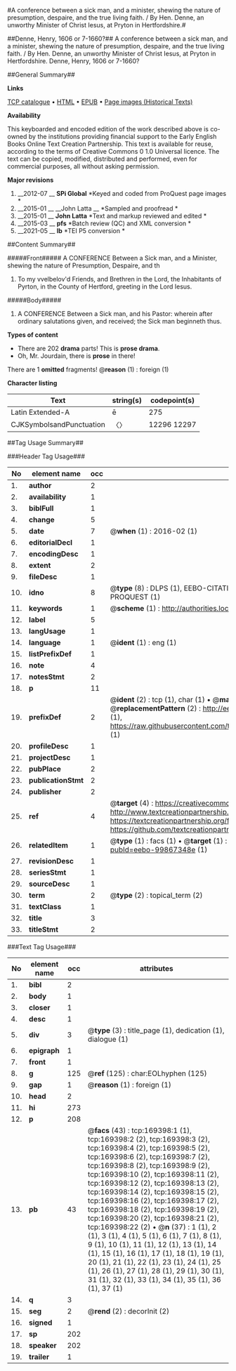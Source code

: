 #A conference between a sick man, and a minister, shewing the nature of presumption, despaire, and the true living faith. / By Hen. Denne, an unworthy Minister of Christ Iesus, at Pryton in Hertfordshire.#

##Denne, Henry, 1606 or 7-1660?##
A conference between a sick man, and a minister, shewing the nature of presumption, despaire, and the true living faith. / By Hen. Denne, an unworthy Minister of Christ Iesus, at Pryton in Hertfordshire.
Denne, Henry, 1606 or 7-1660?

##General Summary##

**Links**

[TCP catalogue](http://www.ota.ox.ac.uk/tcp/)  • 
[HTML](http://tei.it.ox.ac.uk/tcp/Texts-HTML/free/A81/A81298.html)  • 
[EPUB](http://tei.it.ox.ac.uk/tcp/Texts-EPUB/free/A81/A81298.epub) • 
[Page images (Historical Texts)](https://historicaltexts.jisc.ac.uk/eebo-99867348e)

**Availability**

This keyboarded and encoded edition of the work described above is co-owned by the
    institutions providing financial support to the Early English Books Online Text Creation
    Partnership. This text is available for reuse, according to the terms of  Creative Commons 0 1.0 Universal
    licence. The text can be copied, modified, distributed and performed, even for commercial
    purposes, all without asking permission.

**Major revisions**

1. __2012-07 __ __SPi Global__ *Keyed and coded from ProQuest page images *
1. __2015-01 __ __John Latta __ *Sampled and proofread *
1. __2015-01 __ __John Latta__ *Text and markup reviewed and edited *
1. __2015-03 __ __pfs__ *Batch review (QC) and XML conversion *
1. __2021-05 __ __lb__ *TEI P5 conversion *

##Content Summary##

#####Front#####
A CONFERENCE Between a Sick man, and a Minister, shewing the nature of Presumption, Despaire, and th
1. To my vvelbelov'd Friends, and Brethren in the Lord, the Inhabitants of Pyrton, in the County of Hertford, greeting in the Lord Iesus.

#####Body#####

1. A CONFERENCE Between a Sick man, and his Pastor: wherein after ordinary salutations given, and received; the Sick man beginneth thus.

**Types of content**

  * There are 202 **drama** parts! This is **prose drama**.
  * Oh, Mr. Jourdain, there is **prose** in there!

There are 1 **omitted** fragments! 
 @__reason__ (1) : foreign (1)

**Character listing**


|Text|string(s)|codepoint(s)|
|---|---|---|
|Latin Extended-A|ē|275|
|CJKSymbolsandPunctuation|〈〉|12296 12297|

##Tag Usage Summary##

###Header Tag Usage###

|No|element name|occ|attributes|
|---|---|---|---|
|1.|__author__|2||
|2.|__availability__|1||
|3.|__biblFull__|1||
|4.|__change__|5||
|5.|__date__|7| @__when__ (1) : 2016-02 (1)|
|6.|__editorialDecl__|1||
|7.|__encodingDesc__|1||
|8.|__extent__|2||
|9.|__fileDesc__|1||
|10.|__idno__|8| @__type__ (8) : DLPS (1), EEBO-CITATION (1), VID (1), EEBO-PROQUEST (1), STC (3), PROQUEST (1)|
|11.|__keywords__|1| @__scheme__ (1) : http://authorities.loc.gov/ (1)|
|12.|__label__|5||
|13.|__langUsage__|1||
|14.|__language__|1| @__ident__ (1) : eng (1)|
|15.|__listPrefixDef__|1||
|16.|__note__|4||
|17.|__notesStmt__|2||
|18.|__p__|11||
|19.|__prefixDef__|2| @__ident__ (2) : tcp (1), char (1)  •  @__matchPattern__ (2) : ([0-9\-]+):([0-9IVX]+) (1), (.+) (1)  •  @__replacementPattern__ (2) : http://eebo.chadwyck.com/downloadtiff?vid=$1&page=$2 (1), https://raw.githubusercontent.com/textcreationpartnership/Texts/master/tcpchars.xml#$1 (1)|
|20.|__profileDesc__|1||
|21.|__projectDesc__|1||
|22.|__pubPlace__|2||
|23.|__publicationStmt__|2||
|24.|__publisher__|2||
|25.|__ref__|4| @__target__ (4) : https://creativecommons.org/publicdomain/zero/1.0/ (1), http://www.textcreationpartnership.org/docs/. (1), https://textcreationpartnership.org/faq/#faq05 (1), https://github.com/textcreationpartnership (1)|
|26.|__relatedItem__|1| @__type__ (1) : facs (1)  •  @__target__ (1) : https://data.historicaltexts.jisc.ac.uk/view?pubId=eebo-99867348e (1)|
|27.|__revisionDesc__|1||
|28.|__seriesStmt__|1||
|29.|__sourceDesc__|1||
|30.|__term__|2| @__type__ (2) : topical_term (2)|
|31.|__textClass__|1||
|32.|__title__|3||
|33.|__titleStmt__|2||


###Text Tag Usage###

|No|element name|occ|attributes|
|---|---|---|---|
|1.|__bibl__|2||
|2.|__body__|1||
|3.|__closer__|1||
|4.|__desc__|1||
|5.|__div__|3| @__type__ (3) : title_page (1), dedication (1), dialogue (1)|
|6.|__epigraph__|1||
|7.|__front__|1||
|8.|__g__|125| @__ref__ (125) : char:EOLhyphen (125)|
|9.|__gap__|1| @__reason__ (1) : foreign (1)|
|10.|__head__|2||
|11.|__hi__|273||
|12.|__p__|208||
|13.|__pb__|43| @__facs__ (43) : tcp:169398:1 (1), tcp:169398:2 (2), tcp:169398:3 (2), tcp:169398:4 (2), tcp:169398:5 (2), tcp:169398:6 (2), tcp:169398:7 (2), tcp:169398:8 (2), tcp:169398:9 (2), tcp:169398:10 (2), tcp:169398:11 (2), tcp:169398:12 (2), tcp:169398:13 (2), tcp:169398:14 (2), tcp:169398:15 (2), tcp:169398:16 (2), tcp:169398:17 (2), tcp:169398:18 (2), tcp:169398:19 (2), tcp:169398:20 (2), tcp:169398:21 (2), tcp:169398:22 (2)  •  @__n__ (37) : 1 (1), 2 (1), 3 (1), 4 (1), 5 (1), 6 (1), 7 (1), 8 (1), 9 (1), 10 (1), 11 (1), 12 (1), 13 (1), 14 (1), 15 (1), 16 (1), 17 (1), 18 (1), 19 (1), 20 (1), 21 (1), 22 (1), 23 (1), 24 (1), 25 (1), 26 (1), 27 (1), 28 (1), 29 (1), 30 (1), 31 (1), 32 (1), 33 (1), 34 (1), 35 (1), 36 (1), 37 (1)|
|14.|__q__|3||
|15.|__seg__|2| @__rend__ (2) : decorInit (2)|
|16.|__signed__|1||
|17.|__sp__|202||
|18.|__speaker__|202||
|19.|__trailer__|1||
